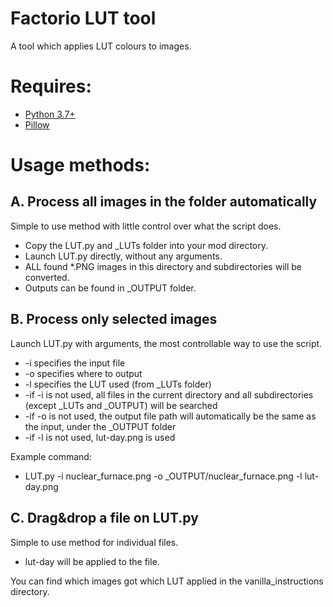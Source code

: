 # Factorio LUT tool

A tool which applies LUT colours to images.


# Requires:
* [Python 3.7+](https://www.python.org/downloads/)
* [Pillow](https://pillow.readthedocs.io/en/stable/)

# Usage methods:

## A. Process all images in the folder automatically
Simple to use method with little control over what the script does.
* Copy the LUT.py and _LUTs folder into your mod directory.
* Launch LUT.py directly, without any arguments.
* ALL found *.PNG images in this directory and subdirectories will be converted.
* Outputs can be found in _OUTPUT folder.
    
## B. Process only selected images
Launch LUT.py with arguments, the most controllable way to use the script.
* -i specifies the input file
* -o specifies where to output
* -l specifies the LUT used (from _LUTs folder)      
* -if -i is not used, all files in the current directory and all subdirectories (except _LUTs and _OUTPUT) will be searched
* -if -o is not used, the output file path will automatically be the same as the input, under the _OUTPUT folder
* -if -l is not used, lut-day.png is used  
    
Example command:
* LUT.py -i nuclear_furnace.png -o _OUTPUT/nuclear_furnace.png -l lut-day.png
    
## C. Drag&drop a file on LUT.py
Simple to use method for individual files.
* lut-day will be applied to the file.

You can find which images got which LUT applied in the vanilla_instructions directory.
